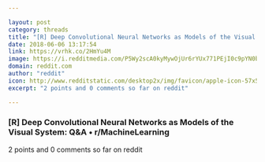 ```yaml
---

layout: post
category: threads
title: "[R] Deep Convolutional Neural Networks as Models of the Visual System: Q&amp;A"
date: 2018-06-06 13:17:54
link: https://vrhk.co/2HmYu4M
image: https://i.redditmedia.com/P5Wy2scA0kyMywOjUr6rYUx771PEjI0c9pYN0bufM4g.jpg?w=216&s=6f5c0d5f3b91866edbdf83914d564b2b
domain: reddit.com
author: "reddit"
icon: http://www.redditstatic.com/desktop2x/img/favicon/apple-icon-57x57.png
excerpt: "2 points and 0 comments so far on reddit"

---
```


### [R] Deep Convolutional Neural Networks as Models of the Visual System: Q&amp;A • r/MachineLearning

2 points and 0 comments so far on reddit